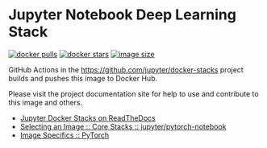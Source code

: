 # Jupyter Notebook Deep Learning Stack

[![docker pulls](https://img.shields.io/docker/pulls/jupyter/pytorch-notebook.svg)](https://hub.docker.com/r/jupyter/pytorch-notebook/)
[![docker stars](https://img.shields.io/docker/stars/jupyter/pytorch-notebook.svg)](https://hub.docker.com/r/jupyter/pytorch-notebook/)
[![image size](https://img.shields.io/docker/image-size/jupyter/pytorch-notebook/latest)](https://hub.docker.com/r/jupyter/pytorch-notebook/ "jupyter/pytorch-notebook image size")

GitHub Actions in the <https://github.com/jupyter/docker-stacks> project builds and pushes this image to Docker Hub.

Please visit the project documentation site for help to use and contribute to this image and others.

- [Jupyter Docker Stacks on ReadTheDocs](https://jupyter-docker-stacks.readthedocs.io/en/latest/index.html)
- [Selecting an Image :: Core Stacks :: jupyter/pytorch-notebook](https://jupyter-docker-stacks.readthedocs.io/en/latest/using/selecting.html#jupyter-pytorch-notebook)
- [Image Specifics :: PyTorch](https://jupyter-docker-stacks.readthedocs.io/en/latest/using/specifics.html#pytorch)

